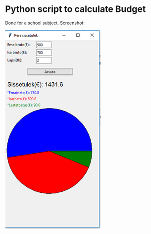 # Python script to calculate Budget
Done for a school subject.
Screenshot:


![picture](screenshot.PNG)

